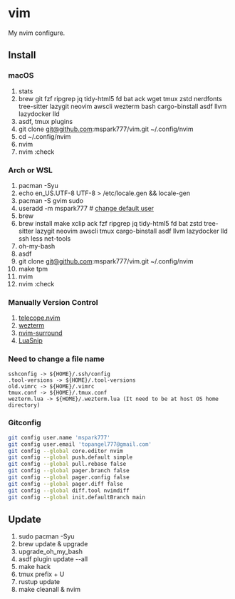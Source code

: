 # vim

My nvim configure.

## Install

### macOS

1. stats
1. brew git fzf ripgrep jq tidy-html5 fd bat ack wget tmux zstd nerdfonts tree-sitter lazygit neovim awscli wezterm bash cargo-binstall asdf llvm lazydocker lld
1. asdf, tmux plugins
1. git clone git@github.com:mspark777/vim.git ~/.config/nvim
1. cd ~/.config/nvim
1. nvim
1. nvim :check

### Arch or WSL

1. pacman -Syu
1. echo en_US.UTF-8 UTF-8 > /etc/locale.gen && locale-gen
1. pacman -S gvim sudo
1. useradd -m mspark777 # [change default user](https://wiki.archlinux.org/title/Install_Arch_Linux_on_WSL#Automated_installation)
1. brew
1. brew install make xclip ack fzf ripgrep jq tidy-html5 fd bat zstd tree-sitter lazygit neovim awscli tmux cargo-binstall asdf llvm lazydocker lld ssh less net-tools
1. oh-my-bash
1. asdf
1. git clone git@github.com:mspark777/vim.git ~/.config/nvim
1. make tpm
1. nvim
1. nvim :check

### Manually Version Control

1. [telecope.nvim](https://github.com/nvim-telescope/telescope.nvim)
1. [wezterm](https://github.com/wez/wezterm)
1. [nvim-surround](https://github.com/kylechui/nvim-surround)
1. [LuaSnip](https://github.com/L3MON4D3/LuaSnip)

### Need to change a file name

```
sshconfig -> ${HOME}/.ssh/config
.tool-versions -> ${HOME}/.tool-versions
old.vimrc -> ${HOME}/.vimrc
tmux.conf -> ${HOME}/.tmux.conf
wezterm.lua -> ${HOME}/.wezterm.lua (It need to be at host OS home directory)
```

### Gitconfig

```sh
git config user.name 'mspark777'
git config user.email 'topangel777@gmail.com'
git config --global core.editor nvim
git config --global push.default simple
git config --global pull.rebase false
git config --global pager.branch false
git config --global pager.config false
git config --global pager.diff false
git config --global diff.tool nvimdiff
git config --global init.defaultBranch main
```

## Update

1. sudo pacman -Syu
1. brew update & upgrade
1. upgrade_oh_my_bash
1. asdf plugin update --all
1. make hack
1. tmux prefix + U
1. rustup update
1. make cleanall & nvim
